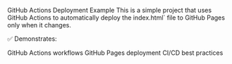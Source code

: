 GitHub Actions Deployment Example
This is a simple project that uses GitHub Actions to automatically deploy the index.html` file to GitHub Pages only when it changes.

✅ Demonstrates:

GitHub Actions workflows
GitHub Pages deployment
CI/CD best practices
